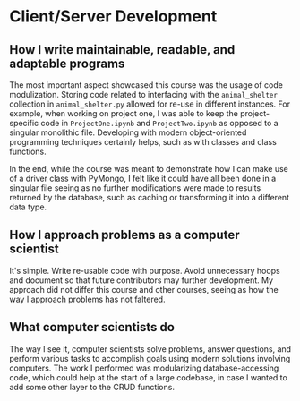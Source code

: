 # Client/Server Development

## How I write maintainable, readable, and adaptable programs

The most important aspect showcased this course was the usage of code modulization.  Storing code related to interfacing with the `animal_shelter` collection in `animal_shelter.py` allowed for re-use in different instances.  For example, when working on project one, I was able to keep the project-specific code in `ProjectOne.ipynb` and `ProjectTwo.ipynb` as opposed to a singular monolithic file.  Developing with modern object-oriented programming techniques certainly helps, such as with classes and class functions.

In the end, while the course was meant to demonstrate how I can make use of a driver class with PyMongo, I felt like it could have all been done in a singular file seeing as no further modifications were made to results returned by the database, such as caching or transforming it into a different data type.

## How I approach problems as a computer scientist

It's simple.  Write re-usable code with purpose.  Avoid unnecessary hoops and document so that future contributors may further development.  My approach did not differ this course and other courses, seeing as how the way I approach problems has not faltered.

## What computer scientists do

The way I see it, computer scientists solve problems, answer questions, and perform various tasks to accomplish goals using modern solutions involving computers.  The work I performed was modularizing database-accessing code, which could help at the start of a large codebase, in case I wanted to add some other layer to the CRUD functions.

